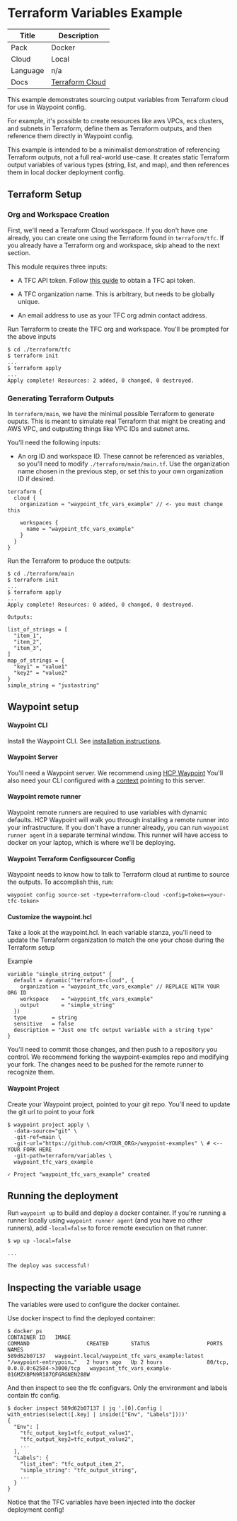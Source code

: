 # Terraform Variables Example

|Title| Description                                                                          |
|---|--------------------------------------------------------------------------------------|
|Pack| Docker                                                                               |
|Cloud| Local                                                                                |
|Language| n/a                                                                                  |
|Docs| [Terraform Cloud](https://developer.hashicorp.com/waypoint/plugins/terraform-cloud)                     |

This example demonstrates sourcing output variables from Terraform cloud for use in Waypoint config.

For example, it's possible to create resources like aws VPCs, ecs clusters, and subnets in Terraform,
define them as Terraform outputs, and then reference them directly in Waypoint config.

This example is intended to be a minimalist demonstration of referencing Terraform outputs, not a full
real-world use-case. It creates static Terraform output variables of various types (string, list, and map), and then references
them in local docker deployment config.

## Terraform Setup

### Org and Workspace Creation

First, we'll need a Terraform Cloud workspace. If you don't have one already, you can create one
using the Terraform found in `terraform/tfc`. If you already have a Terraform org and workspace,
skip ahead to the next section.

This module requires three inputs:

- A TFC API token. Follow [this guide](https://developer.hashicorp.com/terraform/cloud-docs/users-teams-organizations/api-tokens)
to obtain a TFC api token.

- A TFC organization name. This is arbitrary, but needs to be globally unique.

- An email address to use as your TFC org admin contact address.

Run Terraform to create the TFC org and workspace. You'll be prompted for the above inputs

```shell
$ cd ./terraform/tfc
$ terraform init
...
$ terraform apply
...
Apply complete! Resources: 2 added, 0 changed, 0 destroyed.
```

### Generating Terraform Outputs

In `terraform/main`, we have the minimal possible Terraform to generate ouputs. This is meant to simulate
real Terraform that might be creating and AWS VPC, and outputting things like VPC IDs and subnet arns.

You'll need the following inputs:

- An org ID and workspace ID. These cannot be referenced as variables, so you'll need to modify 
`./terraform/main/main.tf`. Use the organization name chosen in the previous step, or set this
to your own organization ID if desired.

```hcl
terraform {
  cloud {
    organization = "waypoint_tfc_vars_example" // <- you must change this

    workspaces {
      name = "waypoint_tfc_vars_example"
    }
  }
}
```

Run the Terraform to produce the outputs:
```shell
$ cd ./terraform/main
$ terraform init
...
$ terraform apply
...
Apply complete! Resources: 0 added, 0 changed, 0 destroyed.

Outputs:

list_of_strings = [
  "item_1",
  "item_2",
  "item_3",
]
map_of_strings = {
  "key1" = "value1"
  "key2" = "value2"
}
simple_string = "justastring"
```

## Waypoint setup

#### Waypoint CLI

Install the Waypoint CLI. See [installation instructions](https://developer.hashicorp.com/waypoint/tutorials/get-started-docker/get-started-install).

#### Waypoint Server

You'll need a Waypoint server. We recommend using [HCP Waypoint](https://cloud.hashicorp.com/products/waypoint)
You'll also need your CLI configured with a [context](https://developer.hashicorp.com/waypoint/commands/context-create)
pointing to this server.

#### Waypoint remote runner

Waypoint remote runners are required to use variables with dynamic defaults. HCP Waypoint will 
walk you through installing a remote runner into your infrastructure. If you don't have
a runner already, you can run `waypoint runner agent` in a separate terminal window. This
runner will have access to docker on your laptop, which is where we'll be deploying.

#### Waypoint Terraform Configsourcer Config

Waypoint needs to know how to talk to Terraform cloud at runtime to source the outputs. 
To accomplish this, run:

```shell
waypoint config source-set -type=terraform-cloud -config=token=<your-tfc-token>
```
#### Customize the waypoint.hcl


Take a look at the waypoint.hcl. In each variable stanza, you'll need to update the
Terraform organization to match the one your chose during the Terraform setup

Example
```hcl
variable "single_string_output" {
  default = dynamic("terraform-cloud", {
    organization = "waypoint_tfc_vars_example" // REPLACE WITH YOUR ORG ID
    workspace    = "waypoint_tfc_vars_example"
    output       = "simple_string"
  })
  type        = string
  sensitive   = false
  description = "Just one tfc output variable with a string type"
}
```

You'll need to commit those changes, and then push to a repository you control. We recommend
forking the waypoint-examples repo and modifying your fork. The changes need to be 
pushed for the remote runner to recognize them.

#### Waypoint Project

Create your Waypoint project, pointed to your git repo. You'll need to update the git
url to point to your fork

```shell
$ waypoint project apply \
  -data-source="git" \
  -git-ref=main \
  -git-url="https://github.com/<YOUR_ORG>/waypoint-examples" \ # <-- YOUR FORK HERE
  -git-path=terraform/variables \
  waypoint_tfc_vars_example
  
✓ Project "waypoint_tfc_vars_example" created
```

## Running the deployment

Run `waypoint up` to build and deploy a docker container. If you're running a runner locally
using `waypoint runner agent` (and you have no other runners), add `-local=false` to force
remote execution on that runner. 

```shell
$ wp up -local=false

...

The deploy was successful!
```

## Inspecting the variable usage

The variables were used to configure the docker container. 

Use docker inspect to find the deployed container:

```shell
$ docker ps
CONTAINER ID   IMAGE                                             COMMAND                  CREATED       STATUS                  PORTS                             NAMES
589d62b07137   waypoint.local/waypoint_tfc_vars_example:latest   "/waypoint-entrypoin…"   2 hours ago   Up 2 hours              80/tcp, 0.0.0.0:62584->3000/tcp   waypoint_tfc_vars_example-01GMZXBPN9R187QFGRGNEN288W

```

And then inspect to see the tfc configvars. Only the environment and labels contain tfc config.

```shell
$ docker inspect 589d62b07137 | jq '.[0].Config | with_entries(select([.key] | inside(["Env", "Labels"])))'
{
  "Env": [
    "tfc_output_key1=tfc_output_value1",
    "tfc_output_key2=tfc_output_value2",
    ...
  ],
  "Labels": {
    "list_item": "tfc_output_item_2",
    "simple_string": "tfc_output_string",
    ...
  }
}
```

Notice that the TFC variables have been injected into the docker deployment config!
